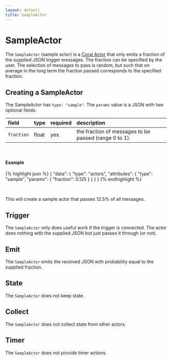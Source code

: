 ```yaml
---
layout: default
title: SampleActor
---
```

<!--
   Licensed to the Apache Software Foundation (ASF) under one or more
   contributor license agreements.  See the NOTICE file distributed with
   this work for additional information regarding copyright ownership.
   The ASF licenses this file to You under the Apache License, Version 2.0
   (the "License"); you may not use this file except in compliance with
   the License.  You may obtain a copy of the License at

       http://www.apache.org/licenses/LICENSE-2.0

   Unless required by applicable law or agreed to in writing, software
   distributed under the License is distributed on an "AS IS" BASIS,
   WITHOUT WARRANTIES OR CONDITIONS OF ANY KIND, either express or implied.
   See the License for the specific language governing permissions and
   limitations under the License.
-->

# SampleActor
The `SampleActor` (sample actor) is a [Coral Actor](/actors/overview/) that only emits a fraction of the supplied JSON trigger messages. The fraction can be specified by the user. The selection of messages to pass is random, but such that on average in the long term the fraction passed corresponds to the specified fraction.

## Creating a SampleActor
The SampleActor has `type: "sample"`. The `params` value is a JSON with two optional fields:

field  | type | required | description
:----- | :---- | :--- | :------------
`fraction` | float| yes | the fraction of messages to be passed (range 0 to 1).

<br>

#### Example
{% highlight json %}
{
  "data": {
    "type": "actors",
    "attributes": {
      "type": "sample",
        "params": { 
          "fraction": 0.125
      }
    }
  }
}
{% endhighlight %}

<br>

This will create a sample actor that passes 12.5% of all messages.

## Trigger
The `SampleActor` only does useful work if the trigger is connected.
The actor does nothing with the supplied JSON but just passes it through (or not).

## Emit
The `SampleActor` emits the received JSON with probability equal to the supplied fraction.

## State
The `SampleActor` does not keep state.

## Collect
The `SampleActor` does not collect state from other actors.

## Timer
The `SampleActor` does not provide timer actions.